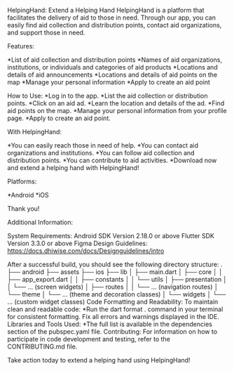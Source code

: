 HelpingHand: Extend a Helping Hand
HelpingHand is a platform that facilitates the delivery of aid to those in need. Through our app, you can easily find aid collection and distribution points, contact aid organizations, and support those in need.

Features:

*List of aid collection and distribution points
*Names of aid organizations, institutions, or individuals and categories of aid products
*Locations and details of aid announcements
*Locations and details of aid points on the map
*Manage your personal information
*Apply to create an aid point

How to Use:
*Log in to the app.
*List the aid collection or distribution points.
*Click on an aid ad.
*Learn the location and details of the ad.
*Find aid points on the map.
*Manage your personal information from your profile page.
*Apply to create an aid point.

With HelpingHand:

*You can easily reach those in need of help.
*You can contact aid organizations and institutions.
*You can follow aid collection and distribution points.
*You can contribute to aid activities.
*Download now and extend a helping hand with HelpingHand!

Platforms:

*Android
*iOS

Thank you!

Additional Information:

System Requirements:
Android SDK Version 2.18.0 or above
Flutter SDK Version 3.3.0 or above
Figma Design Guidelines:
https://docs.dhiwise.com/docs/Designguidelines/intro

After a successful build, you should see the following directory structure:
.
├── android
├── assets
├── ios
├── lib
│   ├── main.dart
│   ├── core
│   │   ├── app_export.dart
│   │   ├── constants
│   │   └── utils
│   ├── presentation
│   │   └── ... (screen widgets)
│   ├── routes
│   │   └── ... (navigation routes)
│   └── theme
│       └── ... (theme and decoration classes)
│   └── widgets
│       └── ... (custom widget classes)
Code Formatting and Readability:
To maintain clean and readable code:
*Run the dart format . command in your terminal for consistent formatting.
Fix all errors and warnings displayed in the IDE.
Libraries and Tools Used:
*The full list is available in the dependencies section of the pubspec.yaml file.
Contributing:
For information on how to participate in code development and testing, refer to the CONTRIBUTING.md file.

Take action today to extend a helping hand using HelpingHand!
